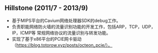 ## Hillstone (2011/7 - 2013/9)

- 基于MIPS平台的Cavium网络处理器SDK的debug工作。
- 负责职能网络防火墙的流量识别功能的开发工作，包括ARP，TCP，UDP，IP，ICMP等
常规网络协议的流量识别与转发功能。
- 实现了基于x86平台的PCIE网卡驱动（https://blog.totorow.xyz/posts/octeon_pcie/）。